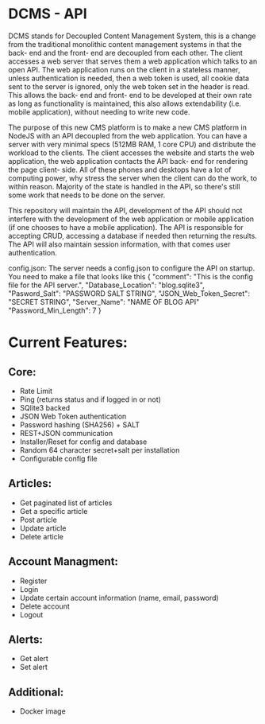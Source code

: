 
# DCMS -  API
DCMS stands for Decoupled Content Management System, this is a change from the traditional monolithic content management systems in that the back- end and the front- end are decoupled from each other. The client accesses a web server that serves them a web application which talks to an open API. The web application runs on the client in a stateless manner, unless authentication is needed, then a web token is used, all cookie data sent to the server is ignored, only the web token set in the header is read. This allows the back- end and front- end to be developed at their own rate as long as functionality is maintained, this also allows extendability (i.e. mobile application), without needing to write new code. 

The purpose of this new CMS platform is to make a new CMS platform in NodeJS with an API decoupled from the web application. You can have a server with very minimal specs (512MB RAM, 1 core CPU) and distribute the workload to the clients. The client accesses the website and starts the web application, the web application contacts the API back- end for rendering the page client- side. All of these phones and desktops have a lot of computing power, why stress the server when the client can do the work, to within reason. Majority of the state is handled in the API, so there's still some work that needs to be done on the server.

This repository will maintain the API, development of the API should not interfere with the development of the web application or mobile application (if one chooses to have a mobile application). The API is responsible for accepting CRUD, accessing a database if needed then returning the results. The API will also maintain session information, with that comes user authentication.

config.json:
The server needs a config.json to configure the API on startup. You need to make a file that looks like this
{
"comment": "This is the config file for the API server.",
"Database_Location": "blog.sqlite3",
"Pasword_Salt": "PASSWORD SALT STRING",
"JSON_Web_Token_Secret": "SECRET STRING",
"Server_Name": "NAME OF BLOG API"
"Password_Min_Length": 7
}

# Current Features:

Core:
---- 
- Rate Limit
- Ping (returns status and if logged in or not)
- SQlite3 backed
- JSON Web Token authentication
- Password hashing (SHA256) + SALT
- REST+JSON communication
- Installer/Reset for config and database
- Random 64 character secret+salt per installation
- Configurable config file

Articles:
---- 
 - Get paginated list of articles
 - Get a specific article
 - Post article
 - Update article
 - Delete article

Account Managment:
----
 - Register
 - Login
 - Update certain account information (name, email, password)
 - Delete account
 - Logout

Alerts:
---- 
 - Get alert
 - Set alert

Additional:
---- 
 - Docker image






